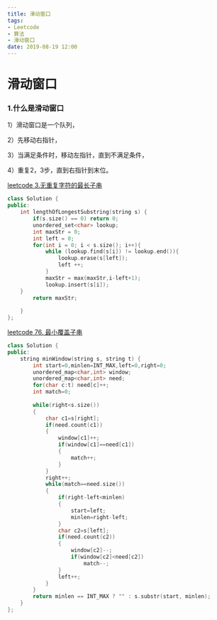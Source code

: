 ```yaml
---
title: 滑动窗口
tags:
- Leetcode
- 算法
- 滑动窗口
date: 2019-08-19 12:00
---
```


# 滑动窗口

### 1.什么是滑动窗口 

1）滑动窗口是一个队列， 

2）先移动右指针，

3）当满足条件时，移动左指针，直到不满足条件，

4）重复2，3步，直到右指针到末位。

<!-- more -->

[leetcode 3.无重复字符的最长子串](https://leetcode-cn.com/problems/longest-substring-without-repeating-characters/) 



```c++
class Solution {
public:
    int lengthOfLongestSubstring(string s) {
        if(s.size() == 0) return 0;
        unordered_set<char> lookup;
        int maxStr = 0;
        int left = 0;
        for(int i = 0; i < s.size(); i++){
            while (lookup.find(s[i]) != lookup.end()){
                lookup.erase(s[left]);
                left ++;
            }
            maxStr = max(maxStr,i-left+1);
            lookup.insert(s[i]);
    }
        return maxStr;
        
    }
};
```

[leetcode 76. 最小覆盖子串](https://leetcode-cn.com/problems/minimum-window-substring/) 

```c++
class Solution {
public:
    string minWindow(string s, string t) {
        int start=0,minlen=INT_MAX,left=0,right=0;
        unordered_map<char,int> window;
        unordered_map<char,int> need;
        for(char c:t) need[c]++;
        int match=0;
        
        while(right<s.size())
        {
            char c1=s[right];
            if(need.count(c1))
            {
                window[c1]++;
                if(window[c1]==need[c1])
                {
                    match++;
                }
            }
            right++;
            while(match==need.size())
            {
                if(right-left<minlen)
                {
                    start=left;
                    minlen=right-left;
                }
                char c2=s[left];
                if(need.count(c2))
                {
                    window[c2]--;
                    if(window[c2]<need[c2])
                        match--;
                }
                left++;
            }
        }
        return minlen == INT_MAX ? "" : s.substr(start, minlen);
    }
};
```

